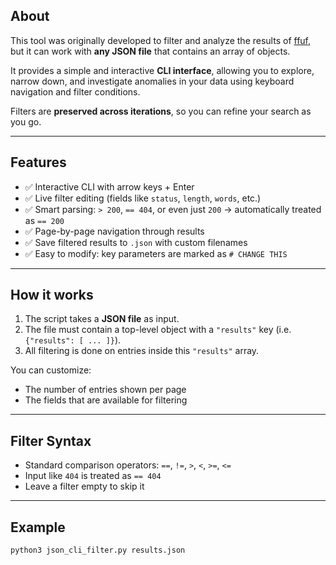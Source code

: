 ## About

This tool was originally developed to filter and analyze the results of [ffuf](https://github.com/ffuf/ffuf), but it can work with **any JSON file** that contains an array of objects.

It provides a simple and interactive **CLI interface**, allowing you to explore, narrow down, and investigate anomalies in your data using keyboard navigation and filter conditions.

Filters are **preserved across iterations**, so you can refine your search as you go.

---

## Features

- ✅ Interactive CLI with arrow keys + Enter
- ✅ Live filter editing (fields like `status`, `length`, `words`, etc.)
- ✅ Smart parsing: `> 200`, `== 404`, or even just `200` → automatically treated as `== 200`
- ✅ Page-by-page navigation through results
- ✅ Save filtered results to `.json` with custom filenames
- ✅ Easy to modify: key parameters are marked as `# CHANGE THIS`

---

## How it works

1. The script takes a **JSON file** as input.
2. The file must contain a top-level object with a `"results"` key (i.e. `{"results": [ ... ]}`).
3. All filtering is done on entries inside this `"results"` array.

You can customize:
- The number of entries shown per page
- The fields that are available for filtering

---

## Filter Syntax

- Standard comparison operators: `==`, `!=`, `>`, `<`, `>=`, `<=`
- Input like `404` is treated as `== 404`
- Leave a filter empty to skip it

---

## Example

```bash
python3 json_cli_filter.py results.json
